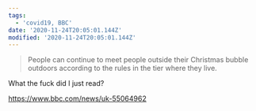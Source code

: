 ```yaml
---
tags:
  - 'covid19, BBC'
date: '2020-11-24T20:05:01.144Z'
modified: '2020-11-24T20:05:01.144Z'
---
```

> People can continue to meet people outside their Christmas bubble outdoors according to the rules in the tier where they live.

What the fuck did I just read?

https://www.bbc.com/news/uk-55064962

